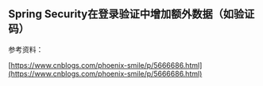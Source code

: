 ## Spring Security在登录验证中增加额外数据（如验证码）

参考资料：

[https://www.cnblogs.com/phoenix-smile/p/5666686.html](https://www.cnblogs.com/phoenix-smile/p/5666686.html)
